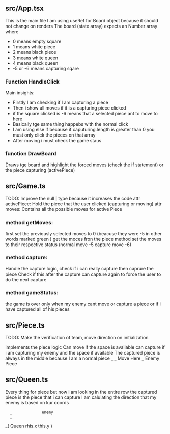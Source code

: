 ## src/App.tsx

This is the main file
I am using useRef for Board object because it should not change on renders
The board (state array) expects an Number array where

-   0 means empty square
-   1 means white piece
-   2 means black piece
-   3 means white queen
-   4 means black queen
-   -5 or -6 means capturing sqare

### Function HandleClick

Main insights:

-   Firstly I am checking if I am capturing a piece
-   Then i show all moves if it is a capturing piece clicked
-   if the square clicked is -6 means that a selected piece ant to move to here
-   Basically tge same thing happebs with the normal click
-   I am using else if because if caputuring.length is greater than 0 you must only click the pieces on that array
-   After moving i must check the game staus

### function DrawBoard

Draws tge board and highlight the forced moves (check the if statement) or the piece capturing (activePiece)

## src/Game.ts

TODO: Improve the null | type because it increases the code
attr activePiece: Hold the piece that the user clicked (capturing or moving)
attr moves: Contains all the possible moves for active Piece

### method getMoves:

first set the previously selected moves to 0 (beacuse they were -5 in other words marked green )
get the moces fron the piece method
set the moves to their respective status (normal move -5 capture move -6)

### method capture:

Handle the capture logic, check if i can really capture then caprure the piece
Check if this after the capture can capture again to force the user to do the next capture

### method gameStatus:

the game is over only when my enemy cant move or capture a piece or if i have captured all of his pieces

## src/Piece.ts

TODO: Make the verification of team, move direction on initialization

implements the piece logic
Can move if the space is available
can capture if i am capturing my enemy and the space if available
The captured piece is always in the middle because I am a normal piece
\_ _ Move Here
_ Enemy
Piece

## src/Queen.ts

Every thing for piece but now i am looking in the entire row
the captured piece is the piece that i can capture
I am calulating the direction that my enemy is based on kur coords

      _             enemy
      _

\_( Queen rhis.x this.y )
